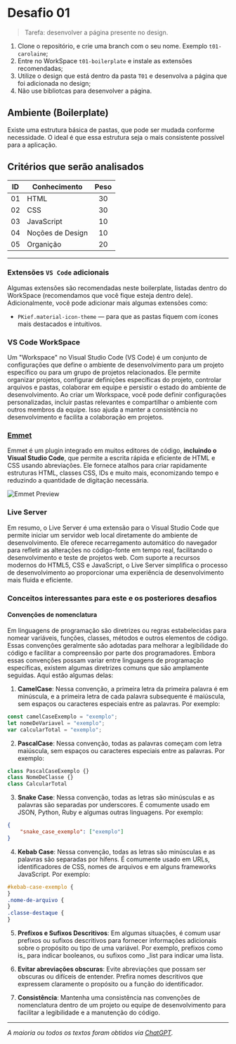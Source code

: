 # Desafio 01

> Tarefa: desenvolver a página presente no design.

1. Clone o repositório, e crie uma branch com o seu nome. Exemplo `t01-carolaine`;
2. Entre no WorkSpace `t01-boilerplate` e instale as extensões recomendadas;
3. Utilize o design que está dentro da pasta `T01` e desenvolva a página que foi adicionada no design;
4. Não use bibliotcas para desenvolver a página.

## Ambiente (Boilerplate)

Existe uma estrutura básica de pastas, que pode ser mudada conforme necessidade. O ideal é que essa estrutura seja o mais consistente possível para a aplicação.

## Critérios que serão analisados

| ID  | Conhecimento     | Peso |
| --- | ---------------- | :--: |
| 01  | HTML             |  30  |
| 02  | CSS              |  30  |
| 03  | JavaScript       |  10  |
| 04  | Noções de Design |  10  |
| 05  | Organição        |  20  |

---

### Extensões `VS Code` adicionais

Algumas extensões são recomendadas neste boilerplate, listadas dentro do WorkSpace (recomendamos que você fique esteja dentro dele). Adicionalmente, você pode adicionar mais algumas extensões como:

- `PKief.material-icon-theme` &mdash; para que as pastas fiquem com ícones mais destacados e intuitivos.

### VS Code WorkSpace

Um "Workspace" no Visual Studio Code (VS Code) é um conjunto de configurações que define o ambiente de desenvolvimento para um projeto específico ou para um grupo de projetos relacionados. Ele permite organizar projetos, configurar definições específicas do projeto, controlar arquivos e pastas, colaborar em equipe e persistir o estado do ambiente de desenvolvimento. Ao criar um Workspace, você pode definir configurações personalizadas, incluir pastas relevantes e compartilhar o ambiente com outros membros da equipe. Isso ajuda a manter a consistência no desenvolvimento e facilita a colaboração em projetos.

### [Emmet](https://code.visualstudio.com/docs/editor/emmet)

Emmet é um plugin integrado em muitos editores de código, **incluindo o Visual Studio Code**, que permite a escrita rápida e eficiente de HTML e CSS usando abreviações. Ele fornece atalhos para criar rapidamente estruturas HTML, classes CSS, IDs e muito mais, economizando tempo e reduzindo a quantidade de digitação necessária.

![Emmet Preview](https://code.visualstudio.com/assets/docs/editor/emmet/emmet.gif)

### Live Server

Em resumo, o Live Server é uma extensão para o Visual Studio Code que permite iniciar um servidor web local diretamente do ambiente de desenvolvimento. Ele oferece recarregamento automático do navegador para refletir as alterações no código-fonte em tempo real, facilitando o desenvolvimento e teste de projetos web. Com suporte a recursos modernos do HTML5, CSS e JavaScript, o Live Server simplifica o processo de desenvolvimento ao proporcionar uma experiência de desenvolvimento mais fluida e eficiente.

### Conceitos interessantes para este e os posteriores desafios

#### Convenções de nomenclatura

Em linguagens de programação são diretrizes ou regras estabelecidas para nomear variáveis, funções, classes, métodos e outros elementos de código. Essas convenções geralmente são adotadas para melhorar a legibilidade do código e facilitar a compreensão por parte dos programadores. Embora essas convenções possam variar entre linguagens de programação específicas, existem algumas diretrizes comuns que são amplamente seguidas. Aqui estão algumas delas:

1. **CamelCase**: Nessa convenção, a primeira letra da primeira palavra é em minúscula, e a primeira letra de cada palavra subsequente é maiúscula, sem espaços ou caracteres especiais entre as palavras. Por exemplo:

```js
const camelCaseExemplo = "exemplo";
let nomeDeVariavel = "exemplo";
var calcularTotal = "exemplo";
```

2. **PascalCase**: Nessa convenção, todas as palavras começam com letra maiúscula, sem espaços ou caracteres especiais entre as palavras. Por exemplo:

```js
class PascalCaseExemplo {}
class NomeDeClasse {}
class CalcularTotal
```

3. **Snake Case**: Nessa convenção, todas as letras são minúsculas e as palavras são separadas por underscores. É comumente usado em JSON, Python, Ruby e algumas outras linguagens. Por exemplo:

```json
{
	"snake_case_exemplo": ["exemplo"]
}
```

4. **Kebab Case**: Nessa convenção, todas as letras são minúsculas e as palavras são separadas por hífens. É comumente usado em URLs, identificadores de CSS, nomes de arquivos e em alguns frameworks JavaScript. Por exemplo:

```css
#kebab-case-exemplo {
}
.nome-de-arquivo {
}
.classe-destaque {
}
```

5. **Prefixos e Sufixos Descritivos**: Em algumas situações, é comum usar prefixos ou sufixos descritivos para fornecer informações adicionais sobre o propósito ou tipo de uma variável. Por exemplo, prefixos como is\_ para indicar booleanos, ou sufixos como \_list para indicar uma lista.

6. **Evitar abreviações obscuras**: Evite abreviações que possam ser obscuras ou difíceis de entender. Prefira nomes descritivos que expressem claramente o propósito ou a função do identificador.

7. **Consistência**: Mantenha uma consistência nas convenções de nomenclatura dentro de um projeto ou equipe de desenvolvimento para facilitar a legibilidade e a manutenção do código.

---

_A maioria ou todos os textos foram obtidos via <u>ChatGPT</u>._

